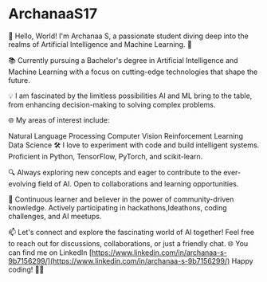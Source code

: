 # ArchanaaS17
👋 Hello, World! I'm Archanaa S, a passionate student diving deep into the realms of Artificial Intelligence and Machine Learning. 🚀

📚 Currently pursuing a Bachelor's degree in Artificial Intelligence and Machine Learning with a focus on cutting-edge technologies that shape the future.

💡 I am fascinated by the limitless possibilities AI and ML bring to the table, from enhancing decision-making to solving complex problems.

🌐 My areas of interest include:

Natural Language Processing
Computer Vision
Reinforcement Learning
Data Science
🛠️ I love to experiment with code and build intelligent systems. Proficient in Python, TensorFlow, PyTorch, and scikit-learn.

🔍 Always exploring new concepts and eager to contribute to the ever-evolving field of AI. Open to collaborations and learning opportunities.

🌱 Continuous learner and believer in the power of community-driven knowledge. Actively participating in hackathons,Ideathons, coding challenges, and AI meetups.

📫 Let's connect and explore the fascinating world of AI together! Feel free to reach out for discussions, collaborations, or just a friendly chat.
🌐 You can find me on LinkedIn [https://www.linkedin.com/in/archanaa-s-9b7156299/](https://www.linkedin.com/in/archanaa-s-9b7156299/)
Happy coding! 🤖✨
